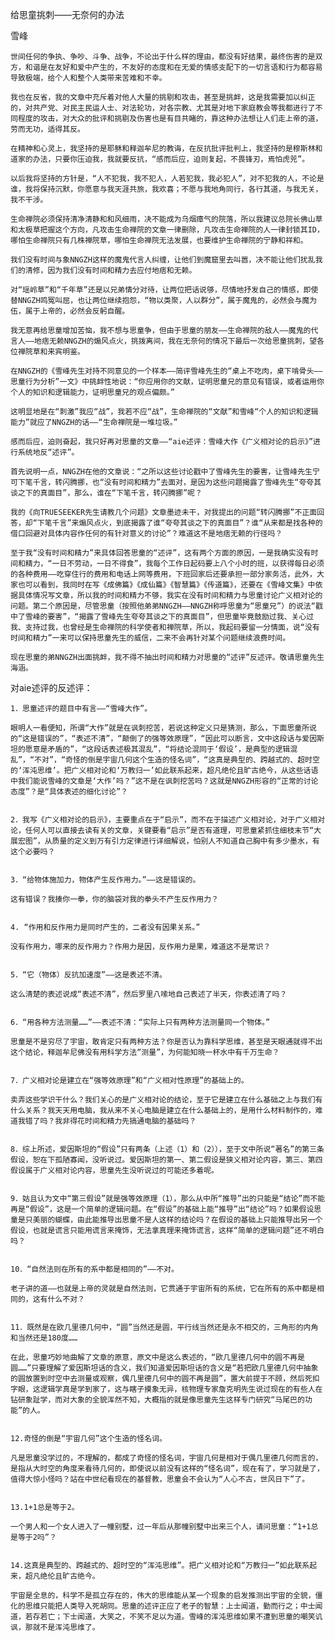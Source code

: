给思童挑刺——无奈何的办法

雪峰


    世间任何的争执、争吵、斗争、战争，不论出于什么样的理由，都没有好结果，最终伤害的是双方，和谐是在友好和爱中产生的，不友好的态度和在无爱的情感支配下的一切言语和行为都容易导致极端，给个人和整个人类带来苦难和不幸。

    我也在反省，我的文章中充斥着对他人大量的挑剔和攻击，甚至是挑衅，这是我需要加以纠正的，对共产党、对民主民运人士、对法轮功，对各宗教、尤其是对地下家庭教会等我都进行了不同程度的攻击，对大众的批评和挑剔及伤害也是有目共睹的，靠这种办法想让人们走上帝的道，劳而无功，适得其反。

    在精神和心灵上，我坚持的是耶稣和释迦牟尼的教诲，在反抗批评批判上，我坚持的是穆斯林和道家的办法，只要你压迫我，我就要反抗，“感而后应，迫则复起，不畏锋刃，焉怕虎兕”。

    以后我将坚持的方针是，“人不犯我，我不犯人，人若犯我，我必犯人”，对不犯我的人，不论是谁，我将保持沉默，你愿意与我天涯共旅，我欢喜；不愿与我地角同行，各行其道，与我无关，我不干涉。

    生命禅院必须保持清净清静和和风细雨，决不能成为乌烟瘴气的院落，所以我建议总院长佛山草和太极草把握这个方向，凡攻击生命禅院的文章一律删除，凡攻击生命禅院的人一律封锁其ID，哪怕生命禅院只有几株禅院草，哪怕生命禅院无法发展，也要维护生命禅院的宁静和祥和。

    我们没有时间与象NNGZH这样的魔鬼代言人纠缠，让他们到魔窟里去叫嚣，决不能让他们扰乱我们的清修，因为我们没有时间和精力去应付地痞和无赖。

    对“瑶岭草”和“千年草”还是以兄弟情分对待，让两位把话说够，尽情地抒发自己的情感，即使替NNGZH鸣冤叫屈，也让两位继续抱怨，“物以类聚，人以群分”，属于魔鬼的，必然会与魔为伍，属于上帝的，必然会反躬自醒。

    我无意再给思童增加苦恼，我不想与思童争，但由于思童的朋友——生命禅院的敌人——魔鬼的代言人——地痞无赖NNGZH的煽风点火，挑拨离间，我在无奈何的情况下最后一次给思童挑刺，望各位禅院草和来宾明鉴。

    在NNGZH的《雪峰先生对持不同意见的一个样本——简评雪峰先生的“桌上不吃肉，桌下啃骨头——思童行为分析”一文》中挑衅性地说：“你应用你的文献，证明思童兄的意见有错误，或者运用你个人的知识和逻辑能力，证明思童兄的观点偏颇。”

    这明显地是在“刺激”我应“战”，我若不应“战”，生命禅院的“文献”和雪峰“个人的知识和逻辑能力”就应了NNGZH的话——“生命禅院是一堆垃圾。”

    感而后应，迫则奋起，我只好再对思童的文章——“aie述评：雪峰大作《广义相对论的启示》”进行系统地反“述评”。

    首先说明一点，NNGZH在他的文章说：“之所以这些讨论戳中了雪峰先生的要害，让雪峰先生宁可下笔千言，转闪腾挪，也“没有时间和精力”去面对，是因为这些问题揭露了雪峰先生“夸夸其谈之下的真面目”，那么，谁在“下笔千言，转闪腾挪”呢？

    我的《向TRUESEEKER先生请教几个问题》文章墨迹未干，对我提出的问题“转闪腾挪”不正面回答，却“下笔千言”来煽风点火，到底揭露了谁“夸夸其谈之下的真面目”？谁“从来都是找各种的借口回避对具体内容作任何的有针对意义的讨论”？难道这不是地痞无赖的行径吗？

    至于我“没有时间和精力”来具体回答思童的“述评”，这有两个方面的原因，一是我确实没有时间和精力，“一日不劳动，一日不得食”，我每个工作日起码要上八个小时的班，以获得每日必须的各种费用——吃穿住行的费用和电话上网等费用，下班回家后还要承担一部分家务活，此外，大家也可以看到，我同时在写《成佛篇》《成仙篇》《智慧篇》《传道篇》，还要在《雪峰文集》中依据具体情况写文章，所以我的时间和精力不够，我实在没有时间和精力与思童讨论广义相对论的问题。第二个原因是，尽管思童（按照他弟弟NNGZH——NNGZH称呼思童为“思童兄”）的说法“戳中了雪峰的要害”，“揭露了雪峰先生夸夸其谈之下的真面目”，但思童毕竟鼓励过我、关心过我、支持过我，也曾经是生命禅院的科学使者和禅院草，所以，我起码要留一分情面，说“没有时间和精力”一来可以保持思童先生的威信，二来不会再针对某个问题继续浪费时间。

    现在思童的弟NNGZH出面挑衅，我不得不抽出时间和精力对思童的“述评”反述评。敬请思童先生海涵。


对aie述评的反述评：


    1．思童述评的题目中有言——“雪峰大作”。

    眼明人一看便知，所谓“大作”就是在讽刺挖苦，若说这种定义只是猜测，那么，下面思童所说的“这是错误的”，“表述不清”，“颠倒了的强等效原理”，“因此可以断言，文中这段话与爱因斯坦的愿意是矛盾的”，“这段话表述极其混乱”，“将结论混同于‘假设’，是典型的逻辑混乱”，“不对”，“奇怪的倒是宇宙几何这个生造的怪名词”，“这真是典型的、跨越式的、超时空的‘浑沌思维’。把广义相对论和‘万教归一’如此联系起来，超凡绝伦且旷古绝今，从这些话语中我们能说雪峰的文章是‘大作’吗？”这不是在讽刺挖苦吗？这就是NNGZH形容的“正常的讨论态度”？是“具体表述的细化讨论”？


    2．我写《广义相对论的启示》，主要重点在于“启示”，而不在于描述广义相对论，对于广义相对论，任何人可以直接去读有关的文章，关键要看“启示”是否有道理，可思童紧抓住细枝末节“大展宏图”，从质量的定义到万有引力定律进行详细解说，怕别人不知道自己胸中有多少墨水，有这个必要吗？


    3．“给物体施加力，物体产生反作用力。”——这是错误的。

    这有错误？我揍你一拳，你的脑袋对我的拳头不产生反作用力？


    4. “作用和反作用力是同时产生的，二者没有因果关系。”

    没有作用力，哪来的反作用力？作用力是因，反作用力是果，难道这不是常识？


    5．“它（物体）反抗加速度”——这是表述不清。

    这么清楚的表述说成“表述不清”，然后罗里八嗦地自己表述了半天，你表述清了吗？


    6．“用各种方法测量……”——表述不清：“实际上只有两种方法测量同一个物体。”

    思童是不是穷尽了宇宙，敢肯定只有两种方法？你是否认为靠科学思维，甚至是天眼通就得不出这个结论，释迦牟尼佛没有用科学方法“测量”，为何能知晓一杯水中有千万生命？


    7．广义相对论是建立在“强等效原理”和“广义相对性原理”的基础上的。

    卖弄这些学识干什么？我们关心的是广义相对论的结论，至于它是建立在什么基础之上与我们有什么关系？我天天用电脑，我从来不关心电脑是建立在什么基础上的，是用什么材料制作的，难道我错了吗？我非得花时间和精力先搞通电脑的基础吗？


    8．综上所述，爱因斯坦的“假设”只有两条（上述（1）和（2）），至于文中所说“著名”的第三条假设，恕在下孤陋寡闻，没听说过。爱因斯坦的第一、第二假设是狭义相对论内容，第三、第四假设属于广义相对论内容，思童先生没听说过的可能还多着呢。


    9．姑且认为文中“第三假设”就是强等效原理（1），那么从中所“推导”出的只能是“结论”而不能再是“假设”，这是一个简单的逻辑问题。在“假设”的基础上能“推导”出“结论”吗？如果假设思童是只美丽的蝴蝶，由此能推导出思童不是人这样的结论吗？在假设的基础上只能推导出另一个假设，也就是谎言只能用谎言来掩饰，无法拿真理来掩饰谎言，这样“简单的逻辑问题”还不明白吗？


    10．“自然法则在所有的系中都是相同的”——不对。

    老子讲的道——也就是上帝的灵就是自然法则，它贯通于宇宙所有的系统，它在所有的系中都是相同的，这有什么不对？


    11．既然是在欧几里德几何中，“圆”当然还是圆，平行线当然还是永不相交的，三角形的内角和当然还是180度……

    在此，思童巧妙地曲解了文章的原意，原文中是这么表述的，“欧几里德几何中的圆不再是圆……”只要理解了爱因斯坦话的含义，我们知道爱因斯坦话的含义是“若把欧几里德几何中抽象的圆放置到时空中去测量或观察，偶几里德几何中的圆不再是圆”，置大前提于不顾，然后死扣字眼，这逻辑学真是学到家了，这与瞎子摸象无异，核物理专家詹克明先生说过现在的有些人在钻研象趾学，而对大象的全貌浑然不知，大概指的就是像思童先生这样专门研究“马尾巴的功能”的人。


    12.奇怪的倒是“宇宙几何”这个生造的怪名词。

    凡是思童没学过的，不理解的，都成了奇怪的怪名词，宇宙几何是相对于偶几里德几何而言的，是指从大时空的角度来看待几何的，即使说以前没有这样的“怪名词”，现在有了，学习就是了，值得大惊小怪吗？站在中世纪看现在的基督教，思童会不会认为“人心不古，世风日下”了。


    13.1+1总是等于2。

    一个男人和一个女人进入了一幢别墅，过一年后从那幢别墅中出来三个人，请问思童：“1+1总是等于2吗”？


    14.这真是典型的、跨越式的、超时空的“浑沌思维”。把广义相对论和“万教归一”如此联系起来，超凡绝伦且旷古绝今。

    宇宙是全息的，科学不是孤立存在的，伟大的思维能从某一个现象的启发推测出宇宙的全貌，僵化的思维只能把人类导入死胡同。思童的述评正应了老子的智慧：上士闻道，勤而行之；中士闻道，若存若亡；下士闻道，大笑之，不笑不足以为道。雪峰的浑沌思维如果不遭到思童的嘲笑讥讽，那就不是浑沌思维了。



